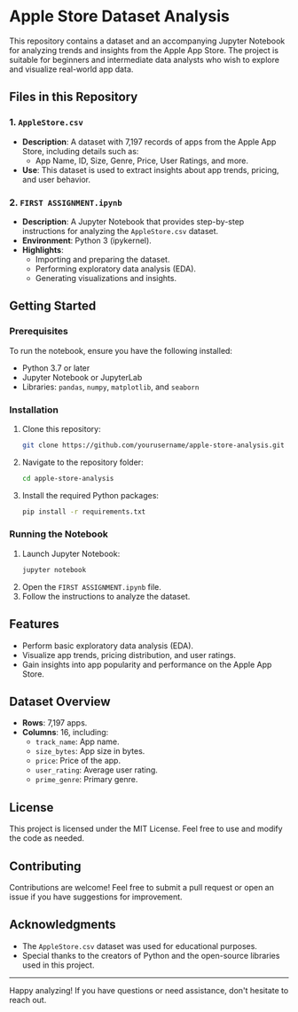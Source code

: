 # Apple Store Dataset Analysis

This repository contains a dataset and an accompanying Jupyter Notebook for analyzing trends and insights from the Apple App Store. The project is suitable for beginners and intermediate data analysts who wish to explore and visualize real-world app data.

## Files in this Repository

### 1. `AppleStore.csv`
- **Description**: A dataset with 7,197 records of apps from the Apple App Store, including details such as:
  - App Name, ID, Size, Genre, Price, User Ratings, and more.
- **Use**: This dataset is used to extract insights about app trends, pricing, and user behavior.

### 2. `FIRST ASSIGNMENT.ipynb`
- **Description**: A Jupyter Notebook that provides step-by-step instructions for analyzing the `AppleStore.csv` dataset.
- **Environment**: Python 3 (ipykernel).
- **Highlights**:
  - Importing and preparing the dataset.
  - Performing exploratory data analysis (EDA).
  - Generating visualizations and insights.

## Getting Started

### Prerequisites
To run the notebook, ensure you have the following installed:
- Python 3.7 or later
- Jupyter Notebook or JupyterLab
- Libraries: `pandas`, `numpy`, `matplotlib`, and `seaborn`

### Installation
1. Clone this repository:
   ```bash
   git clone https://github.com/yourusername/apple-store-analysis.git
   ```
2. Navigate to the repository folder:
   ```bash
   cd apple-store-analysis
   ```
3. Install the required Python packages:
   ```bash
   pip install -r requirements.txt
   ```

### Running the Notebook
1. Launch Jupyter Notebook:
   ```bash
   jupyter notebook
   ```
2. Open the `FIRST ASSIGNMENT.ipynb` file.
3. Follow the instructions to analyze the dataset.

## Features
- Perform basic exploratory data analysis (EDA).
- Visualize app trends, pricing distribution, and user ratings.
- Gain insights into app popularity and performance on the Apple App Store.

## Dataset Overview
- **Rows**: 7,197 apps.
- **Columns**: 16, including:
  - `track_name`: App name.
  - `size_bytes`: App size in bytes.
  - `price`: Price of the app.
  - `user_rating`: Average user rating.
  - `prime_genre`: Primary genre.

## License
This project is licensed under the MIT License. Feel free to use and modify the code as needed.

## Contributing
Contributions are welcome! Feel free to submit a pull request or open an issue if you have suggestions for improvement.

## Acknowledgments
- The `AppleStore.csv` dataset was used for educational purposes.
- Special thanks to the creators of Python and the open-source libraries used in this project.

---

Happy analyzing! If you have questions or need assistance, don't hesitate to reach out.

